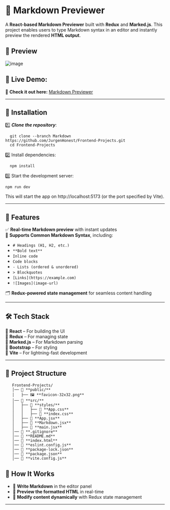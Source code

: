 # 📝 Markdown Previewer

A **React-based Markdown Previewer** built with **Redux** and **Marked.js**. This project enables users to type Markdown syntax in an editor and instantly preview the rendered **HTML output**.

## 🎥 Preview

![image](https://github.com/user-attachments/assets/611cbd71-9d4a-4e4d-a053-93b9e7a54a9e)


## 🌟 **Live Demo:**  
🔗 **Check it out here:** [Markdown Previewer](https://markdown-previewer67.netlify.app/)

---

## 🚀 Installation
1️⃣ ***Clone the repository***:  
```
  git clone --branch Markdown https://github.com/JurgenHonest/Frontend-Projects.git
  cd Frontend-Projects
```
2️⃣ Install dependencies:
```
  npm install
```
3️⃣ Start the development server:
```
npm run dev
```

This will start the app on http://localhost:5173 (or the port specified by Vite).

---

## 🚀 Features

✅ **Real-time Markdown preview** with instant updates  
📜 **Supports Common Markdown Syntax**, including:  
   - `# Headings (H1, H2, etc.)`
   - `**Bold text**`
   - ``Inline code``
   - ``` Code blocks ```
   - `- Lists (ordered & unordered)`
   - `> Blockquotes`
   - `[Links](https://example.com)`
   - `![Images](image-url)`

🗂 **Redux-powered state management** for seamless content handling  

---

## 🛠️ Tech Stack

🔹 **React** – For building the UI  
🔹 **Redux** – For managing state  
🔹 **Marked.js** – For Markdown parsing  
🔹 **Bootstrap** – For styling  
🔹 **Vite** – For lightning-fast development  

---

## 📂 Project Structure

```
   Frontend-Projects/
   │── 📁 **public/**  
   │   ├── 🖼️ **favicon-32x32.png**   
   │── 📁 **src/**   
   │   ├── 📁 **styles/**  
   │   │   ├── 📄 **App.css**  
   │   │   ├── 📄 **index.css**  
   │   ├── 📄 **App.jsx**
   │   ├── 📄 **Markdown.jsx**
   │   ├── 📄 **main.jsx**
   │── 📄 **.gitignore**
   │── 📄 **README.md**
   │── 📄 **index.html**
   │── 📄 **eslint.config.js** 
   │── 📄 **package-lock.json**
   │── 📄 **package.json**
   │── 📄 **vite.config.js**
```




## 🎨 How It Works

- 📝 **Write Markdown** in the editor panel
- 👀 **Preview the formatted HTML** in real-time
- 🔄 **Modify content dynamically** with Redux state management

---

